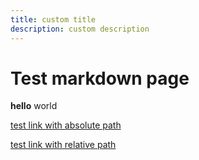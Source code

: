 ```yaml
---
title: custom title
description: custom description
---
```


# Test markdown page

**hello** world

[test link with absolute path](/hey/test)

[test link with relative path](./test)
